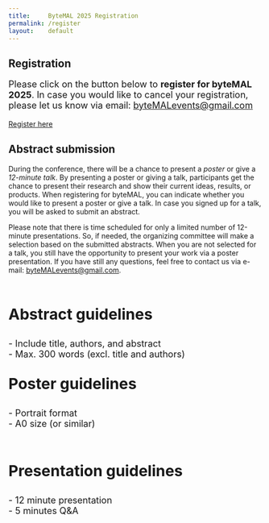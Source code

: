 ```yaml
---
title:     ByteMAL 2025 Registration
permalink: /register
layout:    default
---
```


<div class="row">
  <div class="jumbotron p-5" style="text-align: left">
    <h2><b>Registration</b></h2>
    <p style = "font-size: 18px">Please click on the button below to <b>register for byteMAL 2025</b>. In case you would like to cancel your registration, please let us know via email: <a href = "mailto:byteMALevents@gmail.com">byteMALevents@gmail.com</a></p>
    <!-- <p style = "font-size: 20px"><i>Please note that the registration deadline has passed!</i></p> -->
    <!-- <a class="btn btn-primary btn-lg my-3" href="/bytemal-2025/RegistrationError" target="_blank" role="button">Register here</a> -->
	<a class="btn btn-primary btn-lg my-3" href="https://docs.google.com/forms/d/e/1FAIpQLSedbGMhdt9VmbJxuQfEOYDRFIbWtipn2lr6NsVhcmqupSzNMA/viewform?usp=header" target="_blank" role="button">Register here</a>
  </div>
</div>

<div class="row">
  <div class="col-sm-12 px-3">
      <h2><b>Abstract submission</b></h2> 
		  <p>During the conference, there will be a chance to present a <i>poster</i> or give a <i>12-minute talk</i>. By presenting a poster or giving a talk, participants get the chance to present their research and show their current ideas, results, or products. When registering for byteMAL, you can indicate whether you would like to present a poster or give a talk. In case you signed up for a talk, you will be asked to submit an abstract.  </p>
		  <p> Please note that there is time scheduled for only a limited number of 12-minute presentations. So, if needed, the organizing committee will make a selection based on the submitted abstracts. When you are not selected for a talk, you still have the opportunity to present your work via a poster presentation. If you have still any questions, feel free to contact us via e-mail: <a href = "mailto:byteMALevents@gmail.com">byteMALevents@gmail.com</a>.</p>
  </div>
</div>

<br>

<div class="row">
	  <div class="col-sm-4 px-3">
	  <div class="jumbotron p-5 bg-info text-white h-100" style="text-align: left">
		  <p style="font-size: 30px"><b>Abstract guidelines</b></p>
		  <p style="font-size: 18px">
			  - Include title, authors, and abstract <br>
			  - Max. 300 words (excl. title and authors)
		  </p>
	  </div>
  </div>
	
  <div class="col-sm-4 px-3">
	  <div class="jumbotron p-5 bg-dark text-white h-100" style="text-align: left">
		  <p style="font-size: 30px"><b>Poster guidelines</b></p>
		  <p style="font-size: 18px">
		  - Portrait format <br>
		  - A0 size (or similar)
	  </p> <br>
	  </div>
  </div>
  
  <div class="col-sm-4 px-3">
	  <div class="jumbotron p-5 bg-primary text-white h-100" style="text-align: left">
		  <p style="font-size: 30px"><b>Presentation guidelines</b></p>
		  <p style="font-size: 18px">
			  - 12 minute presentation <br>
			  - 5 minutes Q&A
		  </p>
	  </div>
</div>

<!-- href="https://docs.google.com/forms/d/e/1FAIpQLSd-s96MgwVAvE0VqYHz958qzQOD2KQKyeWYGk1AoKYIlsd8-g/viewform?usp=sf_link"  -->
<!-- href="/bytemal-2025/RegistrationError" -->
